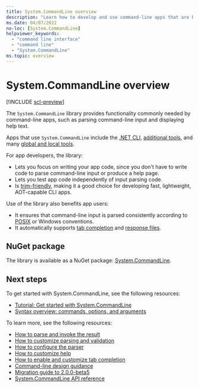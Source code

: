 ```yaml
---
title: System.CommandLine overview
description: "Learn how to develop and use command-line apps that are based on the System.CommandLine library."
ms.date: 04/07/2022
no-loc: [System.CommandLine]
helpviewer_keywords:
  - "command line interface"
  - "command line"
  - "System.CommandLine"
ms.topic: overview
---
```


# System.CommandLine overview

[!INCLUDE [scl-preview](./includes/preview.md)]

The `System.CommandLine` library provides functionality commonly needed by command-line apps, such as parsing command-line input and displaying help text.

Apps that use `System.CommandLine` include the [.NET CLI](../../core/tools/index.md), [additional tools](../../core/additional-tools/index.md), and many [global and local tools](../../core/tools/global-tools.md).

For app developers, the library:

- Lets you focus on writing your app code, since you don't have to write code to parse command-line input or produce a help page.
- Lets you test app code independently of input parsing code.
- Is [trim-friendly](../../core/deploying/trimming/trim-self-contained.md), making it a good choice for developing fast, lightweight, AOT-capable CLI apps.

Use of the library also benefits app users:

- It ensures that command-line input is parsed consistently according to [POSIX](https://en.wikipedia.org/wiki/POSIX) or Windows conventions.
- It automatically supports [tab completion](how-to-enable-tab-completion.md) and [response files](syntax.md#response-files).

## NuGet package

The library is available as a NuGet package: [System.CommandLine](https://www.nuget.org/packages/System.CommandLine).

## Next steps

To get started with System.CommandLine, see the following resources:

- [Tutorial: Get started with System.CommandLine](get-started-tutorial.md)
- [Syntax overview: commands, options, and arguments](syntax.md)

To learn more, see the following resources:

- [How to parse and invoke the result](how-to-parse-and-invoke.md)
- [How to customize parsing and validation](how-to-customize-parsing-and-validation.md)
- [How to configure the parser](how-to-configure-the-parser.md)
- [How to customize help](how-to-customize-help.md)
- [How to enable and customize tab completion](how-to-enable-tab-completion.md)
- [Command-line design guidance](design-guidance.md)
- [Migration guide to 2.0.0-beta5](migration-guide-2.0.0-beta5.md)
- [System.CommandLine API reference](xref:System.CommandLine)
